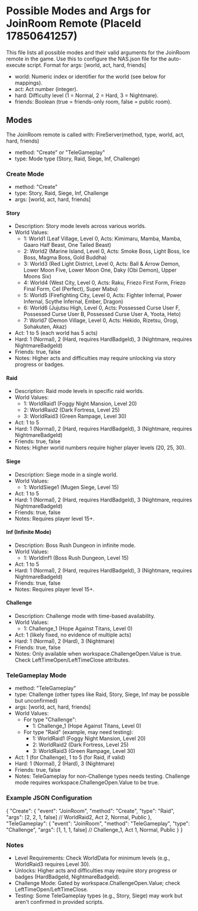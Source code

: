 # Possible Modes and Args for JoinRoom Remote (PlaceId 17850641257)

This file lists all possible modes and their valid arguments for the JoinRoom remote in the game.
Use this to configure the NAS.json file for the auto-execute script.
Format for args: [world, act, hard, friends]
- world: Numeric index or identifier for the world (see below for mappings).
- act: Act number (integer).
- hard: Difficulty level (1 = Normal, 2 = Hard, 3 = Nightmare).
- friends: Boolean (true = friends-only room, false = public room).

## Modes
The JoinRoom remote is called with: FireServer(method, type, world, act, hard, friends)
- method: "Create" or "TeleGameplay"
- type: Mode type (Story, Raid, Siege, Inf, Challenge)

### Create Mode
- method: "Create"
- type: Story, Raid, Siege, Inf, Challenge
- args: [world, act, hard, friends]

#### Story
- Description: Story mode levels across various worlds.
- World Values:
  - 1: World1 (Leaf Village, Level 0, Acts: Kimimaru, Mamba, Mamba, Gaaro Half Beast, One Tailed Beast)
  - 2: World2 (Marine Island, Level 0, Acts: Smoke Boss, Light Boss, Ice Boss, Magma Boss, Gold Buddha)
  - 3: World3 (Red Light District, Level 0, Acts: Ball & Arrow Demon, Lower Moon Five, Lower Moon One, Daky (Obi Demon), Upper Moons Six)
  - 4: World4 (West City, Level 0, Acts: Raku, Friezo First Form, Friezo Final Form, Cel (Perfect), Super Mabu)
  - 5: World5 (Firefighting City, Level 0, Acts: Fighter Infernal, Power Infernal, Scythe Infernal, Ember, Dragon)
  - 6: World6 (Jujutsu High, Level 0, Acts: Possessed Curse User F, Possessed Curse User B, Possessed Curse User A, Yoota, Heto)
  - 7: World7 (Demon Village, Level 0, Acts: Hekido, Rizetsu, Orogi, Sohakuten, Akaz)
- Act: 1 to 5 (each world has 5 acts)
- Hard: 1 (Normal), 2 (Hard, requires HardBadgeId), 3 (Nightmare, requires NightmareBadgeId)
- Friends: true, false
- Notes: Higher acts and difficulties may require unlocking via story progress or badges.

#### Raid
- Description: Raid mode levels in specific raid worlds.
- World Values:
  - 1: WorldRaid1 (Foggy Night Mansion, Level 20)
  - 2: WorldRaid2 (Dark Fortress, Level 25)
  - 3: WorldRaid3 (Green Rampage, Level 30)
- Act: 1 to 5
- Hard: 1 (Normal), 2 (Hard, requires HardBadgeId), 3 (Nightmare, requires NightmareBadgeId)
- Friends: true, false
- Notes: Higher world numbers require higher player levels (20, 25, 30).

#### Siege
- Description: Siege mode in a single world.
- World Values:
  - 1: WorldSiege1 (Mugen Siege, Level 15)
- Act: 1 to 5
- Hard: 1 (Normal), 2 (Hard, requires HardBadgeId), 3 (Nightmare, requires NightmareBadgeId)
- Friends: true, false
- Notes: Requires player level 15+.

#### Inf (Infinite Mode)
- Description: Boss Rush Dungeon in infinite mode.
- World Values:
  - 1: WorldInf1 (Boss Rush Dungeon, Level 15)
- Act: 1 to 5
- Hard: 1 (Normal), 2 (Hard, requires HardBadgeId), 3 (Nightmare, requires NightmareBadgeId)
- Friends: true, false
- Notes: Requires player level 15+.

#### Challenge
- Description: Challenge mode with time-based availability.
- World Values:
  - 1: Challenge_1 (Hope Against Titans, Level 0)
- Act: 1 (likely fixed, no evidence of multiple acts)
- Hard: 1 (Normal), 2 (Hard), 3 (Nightmare)
- Friends: true, false
- Notes: Only available when workspace.ChallengeOpen.Value is true. Check LeftTimeOpen/LeftTimeClose attributes.

### TeleGameplay Mode
- method: "TeleGameplay"
- type: Challenge (other types like Raid, Story, Siege, Inf may be possible but unconfirmed)
- args: [world, act, hard, friends]
- World Values:
  - For type "Challenge":
    - 1: Challenge_1 (Hope Against Titans, Level 0)
  - For type "Raid" (example, may need testing):
    - 1: WorldRaid1 (Foggy Night Mansion, Level 20)
    - 2: WorldRaid2 (Dark Fortress, Level 25)
    - 3: WorldRaid3 (Green Rampage, Level 30)
- Act: 1 (for Challenge), 1 to 5 (for Raid, if valid)
- Hard: 1 (Normal), 2 (Hard), 3 (Nightmare)
- Friends: true, false
- Notes: TeleGameplay for non-Challenge types needs testing. Challenge mode requires workspace.ChallengeOpen.Value to be true.

### Example JSON Configuration
{
  "Create": {
    "event": "JoinRoom",
    "method": "Create",
    "type": "Raid",
    "args": [2, 2, 1, false] // WorldRaid2, Act 2, Normal, Public
  },
  "TeleGameplay": {
    "event": "JoinRoom",
    "method": "TeleGameplay",
    "type": "Challenge",
    "args": [1, 1, 1, false] // Challenge_1, Act 1, Normal, Public
  }
}

### Notes
- Level Requirements: Check WorldData for minimum levels (e.g., WorldRaid3 requires Level 30).
- Unlocks: Higher acts and difficulties may require story progress or badges (HardBadgeId, NightmareBadgeId).
- Challenge Mode: Gated by workspace.ChallengeOpen.Value; check LeftTimeOpen/LeftTimeClose.
- Testing: Some TeleGameplay types (e.g., Story, Siege) may work but aren't confirmed in provided scripts.
